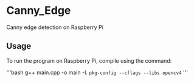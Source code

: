 # Canny_Edge
Canny edge detection on Raspberry Pi

## Usage
To run the program on Raspberry Pi, compile using the command:

'''bash
g++ main.cpp -o main -I. `pkg-config --cflags --libs opencv4`
'''
